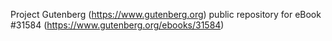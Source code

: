 Project Gutenberg (https://www.gutenberg.org) public repository for eBook #31584 (https://www.gutenberg.org/ebooks/31584)
